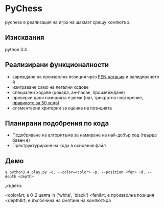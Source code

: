 # PyChess
pychess е реализация на игра на шахмат срещу компютър.

## Изисквания

python 3.4

## Реализирани функционалности

* зареждане на произволна позиция чрез [FEN нотация](http://en.wikipedia.org/wiki/Forsyth%E2%80%93Edwards_Notation) и валидирането й
* изиграване само на легални ходове
* специални ходове (рокада, ан-пасан, произвеждане)
* проверки дали позицията е реми (пат, трикратно повторение, [правилото за 50 хода](http://en.wikipedia.org/wiki/Fifty-move_rule))
* елементарни критерии за оценка на позицията

## Планирани подобрения по кода

* Подобряване на алгоритъма за намиране на най-добър ход (твърде бавен е)
* Преструктуриране на кода в основния файл

## Демо

```
$ python3.4 play.py -c, --color=<color> -p, --position <fen> -d, --depth <depth>
```

,където:

&lt;color&rt; е 0-2 цвята in ('white', 'black')
&lt;fen&rt; е произволна позиция
&lt;depth&rt; е дълбочина на смятане на компютъра
